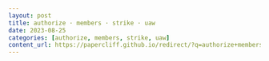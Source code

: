 ```yaml
---
layout: post
title: authorize · members · strike · uaw
date: 2023-08-25
categories: [authorize, members, strike, uaw]
content_url: https://papercliff.github.io/redirect/?q=authorize+members+strike+uaw&tbs=cdr:1,cd_min:8/24/2023,cd_max:8/26/2023
---
```


